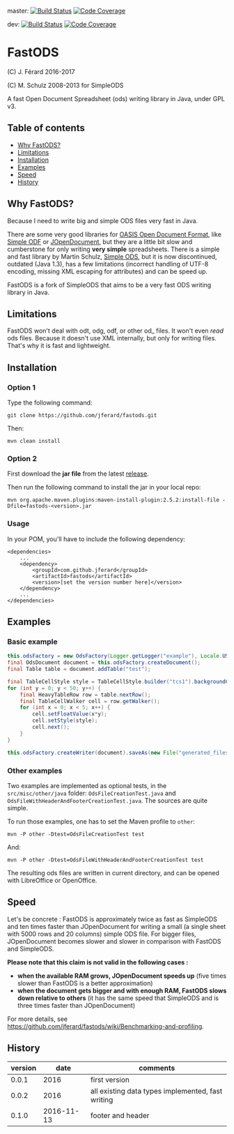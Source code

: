 master: 
[![Build Status](https://travis-ci.org/jferard/fastods.svg?branch=master)](https://travis-ci.org/jferard/fastods)
[![Code Coverage](https://img.shields.io/codecov/c/github/jferard/fastods/master.svg)](https://codecov.io/github/jferard/fastods?branch=master)

dev: 
[![Build Status](https://travis-ci.org/jferard/fastods.svg?branch=dev)](https://travis-ci.org/jferard/fastods)
[![Code Coverage](https://img.shields.io/codecov/c/github/jferard/fastods/dev.svg)](https://codecov.io/github/jferard/fastods?branch=dev)

# FastODS
(C) J. Férard 2016-2017

(C) M. Schulz 2008-2013 for SimpleODS

A fast Open Document Spreadsheet (ods) writing library in Java, under GPL v3.

## Table of contents
* [Why FastODS?](#why-fastods)
* [Limitations](#limitations)
* [Installation](#installation)
* [Examples](#examples)
* [Speed](#speed)
* [History](#history)

## Why FastODS?
Because I need to write big and simple ODS files very fast in Java.

There are some very good libraries for [OASIS Open Document Format](https://www.oasis-open.org/standards#opendocumentv1.2), like [Simple ODF](http://incubator.apache.org/odftoolkit/simple/) or [JOpenDocument](www.jopendocument.org/), but they are a little bit slow and cumberstone for only writing **very simple** spreadsheets.
There is a simple and fast library by Martin Schulz, [Simple ODS](http://simpleods.sourceforge.net/), but it is now discontinued, outdated (Java 1.3), has a few limitations (incorrect handling of UTF-8 encoding, missing XML escaping for attributes) and can be speed up.

FastODS is a fork of SimpleODS that aims to be a very fast ODS writing library in Java.

## Limitations
FastODS won't deal with odt, odg, odf, or other od_ files.
It won't even *read* ods files. 
Because it doesn't use XML internally, but only for writing files. That's why it is fast and lightweight.

## Installation
### Option 1
Type the following command:
```
git clone https://github.com/jferard/fastods.git
```

Then:
```
mvn clean install
```

### Option 2
First download the **jar file** from the latest [release](https://github.com/jferard/fastods/releases/).

Then run the following command to install the jar in your local repo:
```
mvn org.apache.maven.plugins:maven-install-plugin:2.5.2:install-file -Dfile=fastods-<version>.jar
```

### Usage
In your POM, you'll have to include the following dependency:
```
<dependencies>
	...
	<dependency>
		<groupId>com.github.jferard</groupId>
		<artifactId>fastods</artifactId>
		<version>[set the version number here]</version>
	</dependency>
	...
</dependencies>
```

## Examples
### Basic example
```java
this.odsFactory = new OdsFactory(Logger.getLogger("example"), Locale.US);
final OdsDocument document = this.odsFactory.createDocument();
final Table table = document.addTable("test");

final TableCellStyle style = TableCellStyle.builder("tcs1").backgroundColor("#00FF00").build();
for (int y = 0; y < 50; y++) {
	final HeavyTableRow row = table.nextRow();
	final TableCellWalker cell = row.getWalker();
	for (int x = 0; x < 5; x++) {
		cell.setFloatValue(x*y);
		cell.setStyle(style);
		cell.next();
	}
}

this.odsFactory.createWriter(document).saveAs(new File("generated_files", "readme.ods"));
```

### Other examples
Two examples are implemented as optional tests, in the ```src/misc/other/java``` folder: ```OdsFileCreationTest.java``` and ```OdsFileWithHeaderAndFooterCreationTest.java```. The sources are quite simple.

To run those examples, one has to set the Maven profile to `other`:
```
mvn -P other -Dtest=OdsFileCreationTest test
```

And:
```
mvn -P other -Dtest=OdsFileWithHeaderAndFooterCreationTest test
```

The resulting ods files are written in current directory, and can be opened with LibreOffice or OpenOffice.

## Speed
Let's be concrete : FastODS is approximately twice as fast as SimpleODS and ten times faster than JOpenDocument for writing a small (a single sheet with 5000 rows and 20 columns) simple ODS file. For bigger files, JOpenDocument becomes slower and slower in comparison with FastODS and SimpleODS.

**Please note that this claim is not valid in the following cases :**
* **when the available RAM grows, JOpenDocument speeds up** (five times slower than FastODS is a better approximation)
* **when the document gets bigger and with enough RAM, FastODS slows down relative to others** (it has the same speed that SimpleODS and is three times faster than JOpenDocument)

For more details, see https://github.com/jferard/fastods/wiki/Benchmarking-and-profiling.

## History

| version | date | comments |
| --- | --- | --- |
| 0.0.1 | 2016 | first version |
| 0.0.2 | 2016 | all existing data types implemented, fast writing |
| 0.1.0 | 2016-11-13 | footer and header |
